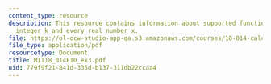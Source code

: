 ```yaml
---
content_type: resource
description: This resource contains information about supported functions, positive
  integer k and every real number x.
file: https://ol-ocw-studio-app-qa.s3.amazonaws.com/courses/18-014-calculus-with-theory-fall-2010/779f9f21841d335db137311db22ccaa4_MIT18_014F10_ex3.pdf
file_type: application/pdf
resourcetype: Document
title: MIT18_014F10_ex3.pdf
uid: 779f9f21-841d-335d-b137-311db22ccaa4
---
```

